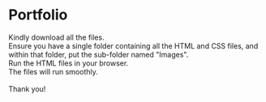 # Portfolio
Kindly download all the files. <br>
Ensure you have a single folder containing all the HTML and CSS files, and within that folder, put the sub-folder named "Images".<br>
Run the HTML files in your browser.<br>
The files will run smoothly. <br>
<br>
Thank you!
